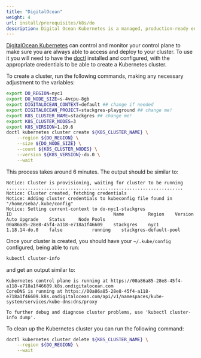 ```yaml
---
title: "DigitalOcean"
weight: 4
url: install/prerequisites/k8s/do
description: Digital Ocean Kubernetes is a managed, production-ready environment for running containerized applications.
---
```

[DigitalOcean Kubernetes](https://www.digitalocean.com/products/kubernetes/) can control and monitor your control plane to make sure you are always able to access and deploy to your cluster.
To use it you will need to have the [doctl](https://docs.digitalocean.com/reference/doctl/how-to/install/) installed and configured, with the appropriate credentials to be able to create a Kubernetes cluster. 

To create a cluster, run the following commands, making any necessary adjustment to the variables:

```bash
export DO_REGION=nyc1
export DO_NODE_SIZE=s-4vcpu-8gb
export DIGITALOCEAN_CONTEXT=default ## change if needed
export DIGITALOCEAN_PROJECT=stackgres-playground ## change me!
export K8S_CLUSTER_NAME=stackgres ## change me!
export K8S_CLUSTER_NODES=3
export K8S_VERSION=1.19.6
doctl kubernetes cluster create ${K8S_CLUSTER_NAME} \
	--region ${DO_REGION} \
	--size ${DO_NODE_SIZE} \
	--count ${K8S_CLUSTER_NODES} \
	--version ${K8S_VERSION}-do.0 \
	--wait
```

This process takes around 6 minutes. The output should be similar to:

```plain
Notice: Cluster is provisioning, waiting for cluster to be running
..................................................................
Notice: Cluster created, fetching credentials
Notice: Adding cluster credentials to kubeconfig file found in "/home/seba/.kube/config"
Notice: Setting current-context to do-nyc1-stackgres
ID                                      Name         Region    Version         Auto Upgrade    Status     Node Pools
00a86a85-28e8-45f4-a118-e718a1f46609    stackgres    nyc1      1.18.14-do.0    false           running    stackgres-default-pool
```

Once your cluster is created, you should have your `~/.kube/config` configured, being able to run:

```bash
kubectl cluster-info
```

and get an output similar to:

```plain
Kubernetes control plane is running at https://00a86a85-28e8-45f4-a118-e718a1f46609.k8s.ondigitalocean.com
CoreDNS is running at https://00a86a85-28e8-45f4-a118-e718a1f46609.k8s.ondigitalocean.com/api/v1/namespaces/kube-system/services/kube-dns:dns/proxy

To further debug and diagnose cluster problems, use 'kubectl cluster-info dump'.
```

To clean up the Kubernetes cluster you can run the following command:
```bash
doctl kubernetes cluster delete ${K8S_CLUSTER_NAME} \
	--region ${DO_REGION} \
	--wait
```
